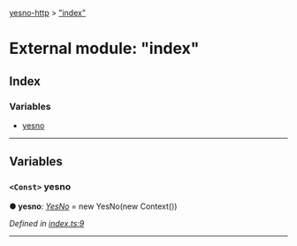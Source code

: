[yesno-http](../README.md) > ["index"](../modules/_index_.md)

# External module: "index"

## Index

### Variables

* [yesno](_index_.md#yesno)

---

## Variables

<a id="yesno"></a>

### `<Const>` yesno

**● yesno**: *[YesNo](../classes/_yesno_.yesno.md)* =  new YesNo(new Context())

*Defined in [index.ts:9](https://github.com/FormidableLabs/yesno/blob/8e1469e/src/index.ts#L9)*

___

